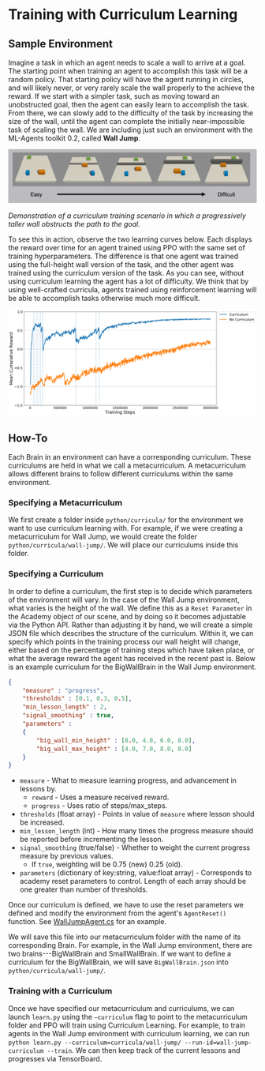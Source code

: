 # Training with Curriculum Learning

## Sample Environment

Imagine a task in which an agent needs to scale a wall to arrive at a goal. The starting
point when training an agent to accomplish this task will be a random policy. That
starting policy will have the agent running in circles, and will likely never, or very
rarely scale the wall properly to the achieve the reward. If we start with a simpler
task, such as moving toward an unobstructed goal, then the agent can easily learn to
accomplish the task. From there, we can slowly add to the difficulty of the task by
increasing the size of the wall, until the agent can complete the initially
near-impossible task of scaling the wall. We are including just such an environment with
the ML-Agents toolkit 0.2, called __Wall Jump__.

![Wall](images/curriculum.png)

_Demonstration of a curriculum training scenario in which a progressively taller wall
obstructs the path to the goal._

To see this in action, observe the two learning curves below. Each displays the reward
over time for an agent trained using PPO with the same set of training hyperparameters.
The difference is that one agent was trained using the full-height wall
version of the task, and the other agent was trained using the curriculum version of
the task. As you can see, without using curriculum learning the agent has a lot of
difficulty. We think that by using well-crafted curricula, agents trained using
reinforcement learning will be able to accomplish tasks otherwise much more difficult.

![Log](images/curriculum_progress.png)

## How-To

Each Brain in an environment can have a corresponding curriculum. These
curriculums are held in what we call a metacurriculum. A metacurriculum allows
different brains to follow different curriculums within the same environment.

### Specifying a Metacurriculum

We first create a folder inside `python/curricula/` for the environment we want
to use curriculum learning with. For example, if we were creating a metacurriculum
for Wall Jump, we would create the folder `python/curricula/wall-jump/`. We will place
our curriculums inside this folder.

### Specifying a Curriculum

In order to define a curriculum, the first step is to decide which
parameters of the environment will vary. In the case of the Wall Jump environment, what
varies is the height of the wall. We define this as a `Reset Parameter` in the Academy
object of our scene, and by doing so it becomes adjustable via the Python API. Rather
than adjusting it by hand, we will create a simple JSON file which describes the
structure of the curriculum. Within it, we can specify which points in the training process
our wall height will change, either based on the percentage of training steps which have
taken place, or what the average reward the agent has received in the recent past is.
Below is an example curriculum for the BigWallBrain in the Wall Jump environment.

```json
{
    "measure" : "progress",
    "thresholds" : [0.1, 0.3, 0.5],
    "min_lesson_length" : 2,
    "signal_smoothing" : true,
    "parameters" :
    {
        "big_wall_min_height" : [0.0, 4.0, 6.0, 8.0],
        "big_wall_max_height" : [4.0, 7.0, 8.0, 8.0]
    }
}
```

* `measure` - What to measure learning progress, and advancement in lessons by.
    * `reward` - Uses a measure received reward.
    * `progress` - Uses ratio of steps/max_steps.
* `thresholds` (float array) - Points in value of `measure` where lesson should be increased.
* `min_lesson_length` (int) - How many times the progress measure should be reported before
incrementing the lesson.
* `signal_smoothing` (true/false) - Whether to weight the current progress measure by previous values.
    * If `true`, weighting will be 0.75 (new) 0.25 (old).
* `parameters` (dictionary of key:string, value:float array) - Corresponds to academy reset parameters to control. Length of each array
should be one greater than number of thresholds.


Once our curriculum is defined, we have to use the reset parameters we defined and modify
the environment from the agent's `AgentReset()` function. See
[WallJumpAgent.cs](https://github.com/Unity-Technologies/ml-agents/blob/master/unity-environment/Assets/ML-Agents/Examples/WallJump/Scripts/WallJumpAgent.cs)
for an example.

We will save this file into our metacurriculum folder with the name of its
corresponding Brain. For example, in the Wall Jump environment, there are
two brains---BigWallBrain and SmallWallBrain. If we want to define a
curriculum for the BigWallBrain, we will save `BigWallBrain.json` into
`python/curricula/wall-jump/`.

### Training with a Curriculum

Once we have specified our metacurriculum and curriculums, we can launch `learn.py` using the `–curriculum`
flag to point to the metacurriculum folder and PPO will train using Curriculum Learning. For example,
to train agents in the Wall Jump environment with curriculum learning, we can run
`python learn.py --curriculum=curricula/wall-jump/ --run-id=wall-jump-curriculum --train`.
We can then keep track of the current lessons and progresses via TensorBoard.
